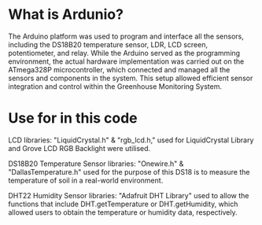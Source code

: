 # What is Ardunio?
The Arduino platform was used to program and interface all the sensors, including the DS18B20 temperature sensor, LDR, LCD screen, potentiometer, and relay. While the Arduino served as the programming environment, the actual hardware implementation was carried out on the ATmega328P microcontroller, which connected and managed all the sensors and components in the system. This setup allowed efficient sensor integration and control within the Greenhouse Monitoring System.
# Use for in this code
LCD libraries: "LiquidCrystal.h" & "rgb_lcd.h," used for LiquidCrystal Library and Grove LCD RGB Backlight were utilised.  

DS18B20 Temperature Sensor libraries: "Onewire.h" & "DallasTemperature.h" used for the purpose of this DS18 is to measure the temperature of soil in a real-world environment.

DHT22 Humidity Sensor libraries: "Adafruit DHT Library" used to allow the functions that include DHT.getTemperature or DHT.getHumidity, which allowed users to obtain the temperature or humidity data, respectively. 
